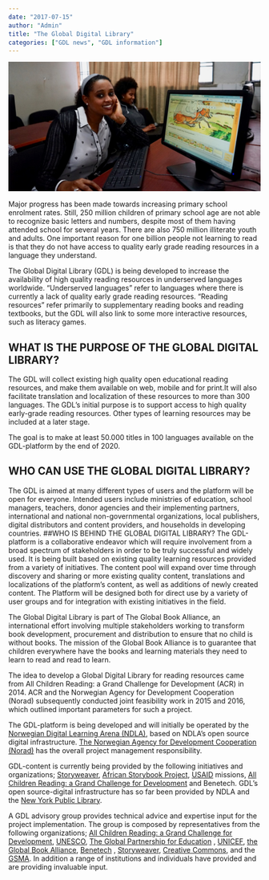 ```yaml
---
date: "2017-07-15"
author: "Admin"
title: "The Global Digital Library"
categories: ["GDL news", "GDL information"]
---
```


![](./image/20170715_img1.jpg)

Major progress has been made towards increasing primary school enrolment rates. Still, 250 million children of primary school age are not able to recognize basic letters and numbers, despite most of them having attended school for several years. There are also 750 million illiterate youth and adults. One important reason for one billion people not learning to read is that they do not have access to quality early grade reading resources in a language they understand.

The Global Digital Library (GDL) is being developed to increase the availability of high quality reading resources in underserved languages worldwide. “Underserved languages” refer to languages where there is currently a lack of quality early grade reading resources. “Reading resources” refer primarily to supplementary reading books and reading textbooks, but the GDL will also link to some more interactive resources, such as literacy games.

## WHAT IS THE PURPOSE OF THE GLOBAL DIGITAL LIBRARY?

The GDL will collect existing high quality open educational reading resources, and make them available on web, mobile and for print.It will also facilitate translation and localization of these resources to more than 300 languages. The GDL’s initial purpose is to support access to high quality early-grade reading resources. Other types of learning resources may be included at a later stage.

The goal is to make at least 50.000 titles in 100 languages available on the GDL-platform by the end of 2020.

## WHO CAN USE THE GLOBAL DIGITAL LIBRARY?

The GDL is aimed at many different types of users and the platform will be open for everyone. Intended users include ministries of education, school managers, teachers, donor agencies and their implementing partners, international and national non-governmental organizations, local publishers, digital distributors and content providers, and households in developing countries.
##WHO IS BEHIND THE GLOBAL DIGITAL LIBRARY?
The GDL-platform is a collaborative endeavor which will require involvement from a broad spectrum of stakeholders in order to be truly successful and widely used. It is being built based on existing quality learning resources provided from a variety of initiatives. The content pool will expand over time through discovery and sharing or more existing quality content, translations and localizations of the platform’s content, as well as additions of newly created content. The Platform will be designed both for direct use by a variety of user groups and for integration with existing initiatives in the field.

The Global Digital Library is part of The Global Book Alliance, an international effort involving multiple stakeholders working to transform book development, procurement and distribution to ensure that no child is without books. The mission of the Global Book Alliance is to guarantee that children everywhere have the books and learning materials they need to learn to read and read to learn.

The idea to develop a Global Digital Library for reading resources came from All Children Reading: a Grand Challenge for Development (ACR) in 2014. ACR and the Norwegian Agency for Development Cooperation (Norad) subsequently conducted joint feasibility work in 2015 and 2016, which outlined important parameters for such a project.

The GDL-platform is being developed and will initially be operated by the [Norwegian Digital Learning Arena (NDLA)](http://ndla.no/ "NDLA's Homepage"), based on NDLA’s open source digital infrastructure. [The Norwegian Agency for Development Cooperation (Norad)](http://ndla.no/ "Norad's Homepage") has the overall project management responsibility.

GDL-content is currently being provided by the following initiatives and organizations; [Storyweaver](https://storyweaver.org.in/), [African Storybook Project](http://www.africanstorybook.org/), [USAID](https://www.usaid.gov/) missions, [All Children Reading: a Grand Challenge for Development](https://allchildrenreading.org/) and Benetech. GDL’s open source-digital infrastructure has so far been provided by NDLA and the [New York Public Library](https://www.nypl.org/).

A GDL advisory group provides technical advice and expertise input for the project implementation. The group is composed by representatives from the following organizations; [All Children Reading: a Grand Challenge for Development](https://allchildrenreading.org/), [UNESCO](http://en.unesco.org/), [The Global Partnership for Education](http://www.globalpartnership.org/) , [UNICEF](https://www.unicef.org/), [the Global Book Alliance](http://globalbookalliance.org/), [Benetech](https://benetech.org/) , [Storyweaver](https://storyweaver.org.in/), [Creative Commons](https://creativecommons.org/), and the [GSMA](https://www.gsma.com/). In addition a range of institutions and individuals have provided and are providing invaluable input.
